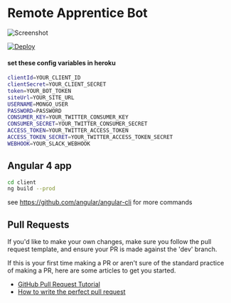 # Remote Apprentice Bot
![Screenshot](https://s3.amazonaws.com/media.launchrock.com/assets/sites/site-bvrwu6f6280jiv2xrjws5zdaa/shobmz-citrudev_remoteapprentice.png)

[![Deploy](https://www.herokucdn.com/deploy/button.svg)](https://github.com/Remote-Apprentice/RAB/tree/dev)
#### set these config variables in heroku
```bash
clientId=YOUR_CLIENT_ID
clientSecret=YOUR_CLIENT_SECRET
token=YOUR_BOT_TOKEN
siteUrl=YOUR_SITE_URL
USERNAME=MONGO_USER
PASSWORD=PASSWORD
CONSUMER_KEY=YOUR_TWITTER_CONSUMER_KEY
CONSUMER_SECRET=YOUR_TWITTER_CONSUMER_SECRET
ACCESS_TOKEN=YOUR_TWITTER_ACCESS_TOKEN
ACCESS_TOKEN_SECRET=YOUR_TWITTER_ACCESS_TOKEN_SECRET
WEBHOOK=YOUR_SLACK_WEBHOOK
```

## Angular 4 app
```bash
cd client
ng build --prod
```
see https://github.com/angular/angular-cli for more commands


## Pull Requests
If you'd like to make your own changes, make sure you follow the pull request template, and ensure your PR is made against the 'dev' branch.

If this is your first time making a PR or aren't sure of the standard practice of making a PR, here are some articles to get you started.
 - [GitHub Pull Request Tutorial](https://www.thinkful.com/learn/github-pull-request-tutorial/)
 - [How to write the perfect pull request](https://github.com/blog/1943-how-to-write-the-perfect-pull-request)

